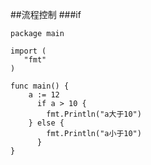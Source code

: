 ##流程控制
###if

    package main
    
    import (
       "fmt"
    )
    
    func main() {
      	a := 12
    	  if a > 10 {
    		fmt.Println("a大于10")
      	} else {
    		fmt.Println("a小于10")
	      }
    }
